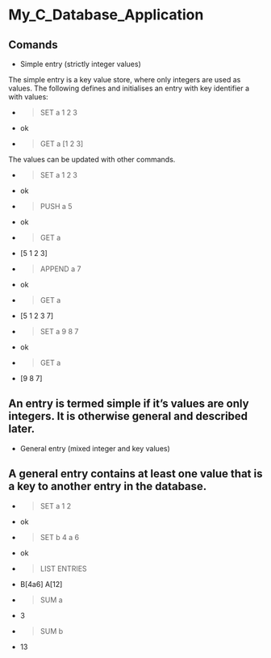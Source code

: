 # My_C_Database_Application

## Comands

- Simple entry (strictly integer values)

The simple entry is a key value store, where only integers are used as values. The following defines and initialises an entry with key identifier a with values:
- > SET a 1 2 3 
- ok
- > GET a [1 2 3]

The values can be updated with other commands.
- > SET a 1 2 3 
- ok
- > PUSH a 5 
- ok
- > GET a 
- [5 1 2 3]
- > APPEND a 7 
- ok
- > GET a
- [5 1 2 3 7]
- > SET a 9 8 7 
- ok
- > GET a 
- [9 8 7]

## An entry is termed simple if it’s values are only integers. It is otherwise general and described later.

- General entry (mixed integer and key values)

## A general entry contains at least one value that is a key to another entry in the database.
- > SET a 1 2 
- ok
- > SET b 4 a 6 
- ok
- > LIST ENTRIES 
- B[4a6] A[12]
- > SUM a 
- 3
- > SUM b 
- 13
